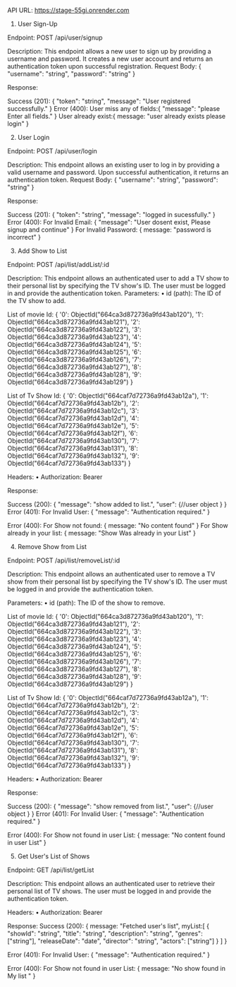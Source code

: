 API URL: https://stage-55gi.onrender.com

1. User Sign-Up

Endpoint: POST /api/user/signup

Description: This endpoint allows a new user to sign up by providing a username and password. It creates a new user account and returns an authentication token upon successful registration.
Request Body:
{ "username": "string", "password": "string" }

Response:

Success (201):
{ "token": "string", "message": "User registered successfully." }
Error (400):
User miss any of fields:{ "message": "please Enter all fields." }
User already exist:{
message: "user already exists please login" 
}

2. User Login

Endpoint: POST /api/user/login

Description: This endpoint allows an existing user to log in by providing a valid username and password. Upon successful authentication, it returns an authentication token. Request Body:
{ "username": "string", "password": "string" }

Response:

Success (201):
{ "token": "string", "message": "logged in sucessfully." }
Error (400):
For Invalid Email: { "message": "User dosent exist, Please signup and continue" }
For Invalid Password: {
message: "password is incorrect" 
} 

3. Add Show to List

Endpoint: POST /api/list/addList/:id

Description: This endpoint allows an authenticated user to add a TV show to their personal list by specifying the TV show's ID. The user must be logged in and provide the authentication token.
Parameters:
•	id (path): The ID of the TV show to add.

List of movie Id:
{ '0': ObjectId("664ca3d872736a9fd43ab120"), '1': ObjectId("664ca3d872736a9fd43ab121"), '2': ObjectId("664ca3d872736a9fd43ab122"), '3': ObjectId("664ca3d872736a9fd43ab123"), '4': ObjectId("664ca3d872736a9fd43ab124"), '5': ObjectId("664ca3d872736a9fd43ab125"), '6': ObjectId("664ca3d872736a9fd43ab126"), '7': ObjectId("664ca3d872736a9fd43ab127"), '8': ObjectId("664ca3d872736a9fd43ab128"), '9': ObjectId("664ca3d872736a9fd43ab129") }

List of Tv Show Id:
{ '0': ObjectId("664caf7d72736a9fd43ab12a"), '1': ObjectId("664caf7d72736a9fd43ab12b"), '2': ObjectId("664caf7d72736a9fd43ab12c"), '3': ObjectId("664caf7d72736a9fd43ab12d"), '4': ObjectId("664caf7d72736a9fd43ab12e"), '5': ObjectId("664caf7d72736a9fd43ab12f"), '6': ObjectId("664caf7d72736a9fd43ab130"), '7': ObjectId("664caf7d72736a9fd43ab131"), '8': ObjectId("664caf7d72736a9fd43ab132"), '9': ObjectId("664caf7d72736a9fd43ab133") }

Headers:
•	Authorization: Bearer <token>

Response:

Success (200):
{ "message": "show added to list.", "user": {//user object } }
Error (401):
For Invalid User: { "message": "Authentication required." }

Error (400):
For Show not found: {
message: "No content found" 
}
For Show already in your list: {
message: "Show Was already in your List" 
}

4. Remove Show from List

Endpoint: POST /api/list/removeList/:id

Description: This endpoint allows an authenticated user to remove a TV show from their personal list by specifying the TV show's ID. The user must be logged in and provide the authentication token.

Parameters:
•	id (path): The ID of the show to remove.

List of movie Id:
{ '0': ObjectId("664ca3d872736a9fd43ab120"), '1': ObjectId("664ca3d872736a9fd43ab121"), '2': ObjectId("664ca3d872736a9fd43ab122"), '3': ObjectId("664ca3d872736a9fd43ab123"), '4': ObjectId("664ca3d872736a9fd43ab124"), '5': ObjectId("664ca3d872736a9fd43ab125"), '6': ObjectId("664ca3d872736a9fd43ab126"), '7': ObjectId("664ca3d872736a9fd43ab127"), '8': ObjectId("664ca3d872736a9fd43ab128"), '9': ObjectId("664ca3d872736a9fd43ab129") }

List of Tv Show Id:
{ '0': ObjectId("664caf7d72736a9fd43ab12a"), '1': ObjectId("664caf7d72736a9fd43ab12b"), '2': ObjectId("664caf7d72736a9fd43ab12c"), '3': ObjectId("664caf7d72736a9fd43ab12d"), '4': ObjectId("664caf7d72736a9fd43ab12e"), '5': ObjectId("664caf7d72736a9fd43ab12f"), '6': ObjectId("664caf7d72736a9fd43ab130"), '7': ObjectId("664caf7d72736a9fd43ab131"), '8': ObjectId("664caf7d72736a9fd43ab132"), '9': ObjectId("664caf7d72736a9fd43ab133") }

Headers:
•	Authorization: Bearer <token>

Response:

Success (200):
{ "message": "show removed from list.", "user": {//user object } }
Error (401):
For Invalid User: { "message": "Authentication required." }

Error (400):
For Show not found in user List: {
message: "No content found in user List" 
}

5. Get User's List of Shows

Endpoint: GET /api/list/getList

Description: This endpoint allows an authenticated user to retrieve their personal list of TV shows. The user must be logged in and provide the authentication token.

Headers:
•	Authorization: Bearer <token>

Response:
Success (200):
{
message: "Fetched user's list",
myList:[ { "showId": "string", "title": "string", "description": "string", "genres": ["string"], "releaseDate": "date", "director": "string", "actors": ["string"] } ]
}

Error (401):
For Invalid User: { "message": "Authentication required." }

Error (400):
For Show not found in user List: {
message: "No show found in My list " 
}

